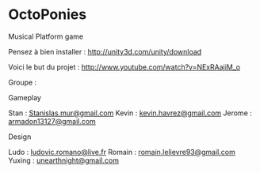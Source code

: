 OctoPonies
==========

Musical Platform game


Pensez à bien installer : http://unity3d.com/unity/download

Voici le but du projet : http://www.youtube.com/watch?v=NExRAajiM_o

Groupe :

Gameplay

Stan : Stanislas.mur@gmail.com
Kevin : kevin.havrez@gmail.com
Jerome : armadon13127@gmail.com

Design

Ludo : ludovic.romano@live.fr
Romain : romain.lelievre93@gmail.com
Yuxing : unearthnight@gmail.com


